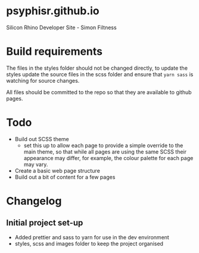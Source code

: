 # psyphisr.github.io
Silicon Rhino Developer Site - Simon Filtness

# Build requirements
The files in the styles folder should not be changed directly, to update the styles
update the source files in the scss folder and ensure that `yarn sass` is watching 
for source changes.

All files should be committed to the repo so that they are available to github pages.

# Todo
- Build out SCSS theme
  - set this up to allow each page to provide a simple override to the main theme,
  so that while all pages are using the same SCSS their appearance may differ, for
  example, the colour palette for each page may vary. 
- Create a basic web page structure
- Build out a bit of content for a few pages

# Changelog
## Initial project set-up
- Added prettier and sass to yarn for use in the dev environment
- styles, scss and images folder to keep the project organised

